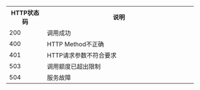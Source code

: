 <table class="t">
<tbody><tr>
<th width="100"> <b>HTTP状态码</b>
</th><th width="500"> <b>说明</b>
</th></tr>
<tr>
<td> 200 </td><td> 调用成功
</td></tr>
<tr>
<td> 400 </td><td> HTTP Method不正确
</td></tr>
<tr>
<td> 401 </td><td> HTTP请求参数不符合要求
</td></tr>
<tr>
<td> 503 </td><td> 调用额度已超出限制
</td></tr>
<tr>
<td> 504 </td><td> 服务故障
</td></tr></tbody></table>